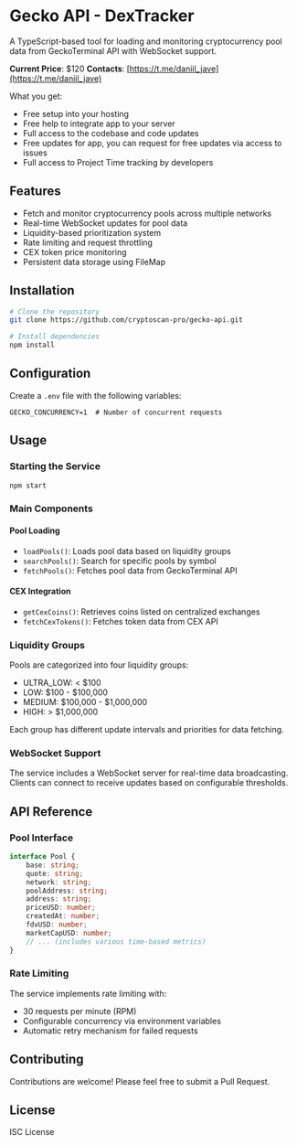 # Gecko API - DexTracker

A TypeScript-based tool for loading and monitoring cryptocurrency pool data from GeckoTerminal API with WebSocket support.

**Current Price**: $120
**Contacts**: [https://t.me/daniil_jave](https://t.me/daniil_jave)

What you get:

- Free setup into your hosting
- Free help to integrate app to your server
- Full access to the codebase and code updates
- Free updates for app, you can request for free updates via access to issues
- Full access to Project Time tracking by developers

## Features

- Fetch and monitor cryptocurrency pools across multiple networks
- Real-time WebSocket updates for pool data
- Liquidity-based prioritization system
- Rate limiting and request throttling
- CEX token price monitoring
- Persistent data storage using FileMap

## Installation

```bash
# Clone the repository
git clone https://github.com/cryptoscan-pro/gecko-api.git

# Install dependencies
npm install
```

## Configuration

Create a `.env` file with the following variables:
```env
GECKO_CONCURRENCY=1  # Number of concurrent requests
```

## Usage

### Starting the Service
```bash
npm start
```

### Main Components

#### Pool Loading
- `loadPools()`: Loads pool data based on liquidity groups
- `searchPools()`: Search for specific pools by symbol
- `fetchPools()`: Fetches pool data from GeckoTerminal API

#### CEX Integration
- `getCexCoins()`: Retrieves coins listed on centralized exchanges
- `fetchCexTokens()`: Fetches token data from CEX API

### Liquidity Groups

Pools are categorized into four liquidity groups:
- ULTRA_LOW: < $100
- LOW: $100 - $100,000
- MEDIUM: $100,000 - $1,000,000
- HIGH: > $1,000,000

Each group has different update intervals and priorities for data fetching.

### WebSocket Support

The service includes a WebSocket server for real-time data broadcasting. Clients can connect to receive updates based on configurable thresholds.

## API Reference

### Pool Interface
```typescript
interface Pool {
    base: string;
    quote: string;
    network: string;
    poolAddress: string;
    address: string;
    priceUSD: number;
    createdAt: number;
    fdvUSD: number;
    marketCapUSD: number;
    // ... (includes various time-based metrics)
}
```

### Rate Limiting

The service implements rate limiting with:
- 30 requests per minute (RPM)
- Configurable concurrency via environment variables
- Automatic retry mechanism for failed requests

## Contributing

Contributions are welcome! Please feel free to submit a Pull Request.

## License

ISC License
